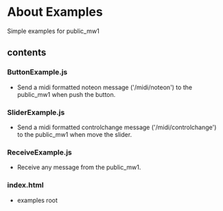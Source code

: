 # About Examples

Simple examples for public_mw1

## contents

### ButtonExample.js
* Send a midi formatted noteon message ('/midi/noteon') to the public_mw1 when push the button.

### SliderExample.js
* Send a midi formatted controlchange message ('/midi/controlchange') to the public_mw1 when move the slider.

### ReceiveExample.js
* Receive any message from the public_mw1.

### index.html
* examples root
